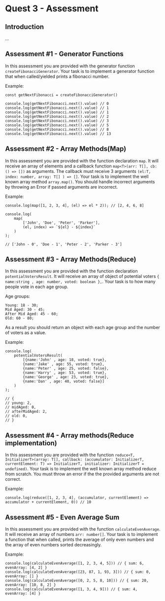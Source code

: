 # Quest 3 - Assessment

## Introduction

...

## Assessment #1 - Generator Functions

In this assessment you are provided with the generator function `createFibonacciGenerator`. Your task is to implement a generator function that when called/yielded prints a fibonacci number.

Example:

```
const getNextFibonacci = createFibonacciGenerator()

console.log(getNextFibonacci.next().value) // 0
console.log(getNextFibonacci.next().value) // 1
console.log(getNextFibonacci.next().value) // 1
console.log(getNextFibonacci.next().value) // 2
console.log(getNextFibonacci.next().value) // 3
console.log(getNextFibonacci.next().value) // 5
console.log(getNextFibonacci.next().value) // 8
console.log(getNextFibonacci.next().value) // 13
```

## Assessment #2 - Array Methods(Map)

In this assessment you are provided with the function declaration `map`. It will receive an array of elements
and a callback function `map<T>(arr: T[], cb: () => [])` as arguments. The callback must receive 3 arguments
`(el:T, index: number, array: T[] ) => []`. Your task is to implement the well known array method `array.map()`. You should handle incorrect arguments by throwing an Error if passed arguments are incorrect.

Example:

```
console.log(map([1, 2, 3, 4], (el) => el * 2)); // [2, 4, 6, 8]

console.log(
    map(
        ['John', 'Doe', 'Peter', 'Parker'],
        (el, index) => `${el} - ${index}`
    )
);

// ['John - 0', 'Doe - 1', 'Peter - 2', 'Parker - 3']
```

## Assessment #3 - Array Methods(Reduce)

In this assessment you are provided with the function declaration `potentialVotersResult`. It will receive an array of object of potential voters `{ name:string , age: number, voted: boolean },`. Your task is to how many people vote in each age group.

Age groups:

```
Young: 18 - 30;
Mid Aged: 30 - 45;
After Mid Aged: 45 - 60;
Old: 60 - 80;
```

As a result you should return an object with each age group and the number of voters as a value.

Example:

```
console.log(
    potentialVotersResult(
        [{name:'John' , age: 18, voted: true},
        {name:'Jake' , age: 55, voted: true},
        {name:'Peter' , age: 25, voted: false},
        {name:'Harry' , age: 53, voted: true},
        {name:'George' , age: 23, voted: true},
        {name:'Dan' , age: 40, voted: false}]
    )
);

// {
// young: 2,
// midAged: 0,
// afterMidAged: 2,
// old: 0,
// }

```

## Assessment #4 - Array methods(Reduce implementation)

In this assessment you are provided with the function `reduce<T, InitializerT>(array: T[], callback: (accumulator: InitializerT, currentElement: T) => InitializerT, initializer: InitializerT = undefined)`. Your task is to implement the well known array method reduce from scratch. You must throw an error if the the provided arguments are not correct.

Example:

```
console.log(reduce([1, 2, 3, 4], (accumulator, currentElement) => accumulator + currentElement, 0)) // 10
```

## Assessment #5 - Even Average Sum

In this assessment you are provided with the function `calculateEvenAverage`. It will receive an array of numbers `arr: number[]`. Your task is to implement a function that when called, prints the average of only even numbers and the array of even numbers sorted decreasingly.

Example:

```
console.log(calculateEvenAverage([1, 2, 3, 4, 5])) // { sum: 6, evenArray: [4, 2] }
console.log(calculateEvenAverage([23, 87, 1, 93, 3])) // { sum: 0, evenArray: [] }
console.log(calculateEvenAverage([0, 2, 5, 8, 10])) // { sum: 20, evenArray: [10, 8, 2] }
console.log(calculateEvenAverage([1, 3, 4, 9])) // { sum: 4, evenArray: [4] }
```
